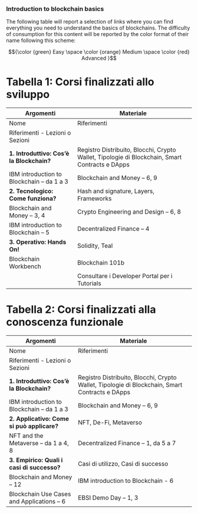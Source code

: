### Introduction to blockchain basics

The following table will report a selection of links where you can find everything you need to understand the basics of blockchains.
The difficulty of consumption for this content will be reported by the color format of their name following this scheme: 

$${\color {green} Easy  \space \color {orange} Medium \space \color {red} Advanced }$$

# Tabella 1: Corsi finalizzati allo sviluppo

| Argomenti              | Materiale                                                                                       |
|------------------------|-------------------------------------------------------------------------------------------------|
| Nome                   | Riferimenti                                                                                     |
| Riferimenti - Lezioni o Sezioni |                                                                                         |
| **1. Introduttivo: Cos’è la Blockchain?** | Registro Distribuito, Blocchi, Crypto Wallet, Tipologie di Blockchain, Smart Contracts e DApps  |
| IBM introduction to Blockchain – da 1 a 3   | Blockchain and Money – 6, 9                                                  |
| **2. Tecnologico: Come funziona?** | Hash and signature, Layers, Frameworks                                                |
| Blockchain and Money – 3, 4               | Crypto Engineering and Design – 6, 8                                           |
| IBM introduction to Blockchain – 5        | Decentralized Finance – 4                                                    |
| **3. Operativo: Hands On!**               | Solidity, Teal                                                                |
| Blockchain Workbench                     | Blockchain 101b                                                              |
|                                          | Consultare i Developer Portal per i Tutorials                                  |

# Tabella 2: Corsi finalizzati alla conoscenza funzionale

| Argomenti              | Materiale                                                                                       |
|------------------------|-------------------------------------------------------------------------------------------------|
| Nome                   | Riferimenti                                                                                     |
| Riferimenti - Lezioni o Sezioni |                                                                                         |
| **1. Introduttivo: Cos’è la Blockchain?** | Registro Distribuito, Blocchi, Crypto Wallet, Tipologie di Blockchain, Smart Contracts e DApps  |
| IBM introduction to Blockchain – da 1 a 3   | Blockchain and Money – 6, 9                                                  |
| **2. Applicativo: Come si può applicare?** | NFT, De-Fi, Metaverso                                                         |
| NFT and the Metaverse – da 1 a 4, 8         | Decentralized Finance – 1, da 5 a 7                                          |
| **3. Empirico: Quali i casi di successo?**  | Casi di utilizzo, Casi di successo                                            |
| Blockchain and Money – 12                   | IBM introduction to Blockchain - 6                                           |
| Blockchain Use Cases and Applications – 6   | EBSI Demo Day – 1, 3                                                        |

